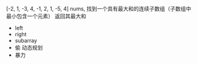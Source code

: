 [-2, 1, -3, 4, -1, 2, 1, -5, 4]
nums, 找到一个具有最大和的连续子数组（子数组中最小包含一个元素）
返回其最大和 
- left 
- right 
- subarray 
- 偷 动态规划
- 暴力